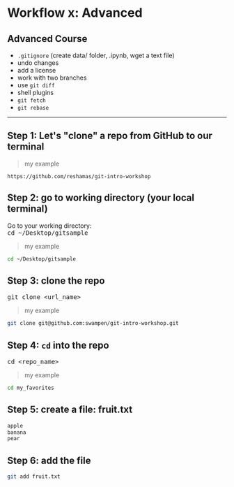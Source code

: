 # Workflow x:  Advanced

## Advanced Course
- `.gitignore` (create data/ folder, .ipynb, wget a text file)
- undo changes
- add a license
- work with two branches
- use `git diff`
- shell plugins
- `git fetch`
- `git rebase`





---

## Step 1: Let's "clone" a repo from GitHub to our terminal

>my example  
```text
https://github.com/reshamas/git-intro-workshop
```

## Step 2:  go to working directory (your local terminal)
Go to your working directory:  
<kbd> cd ~/Desktop/gitsample </kbd>

>my example
```bash
cd ~/Desktop/gitsample
```


## Step 3:  clone the repo  
<kbd> git clone <url_name> </kbd> 
>my example
```bash
git clone git@github.com:swampen/git-intro-workshop.git
```

## Step 4:  `cd` into the repo
<kbd> cd <repo_name> </kbd>
>my example
```bash
cd my_favorites
```

## Step 5:  create a file: fruit.txt
```txt
apple
banana
pear
```

## Step 6:  add the file
```bash
git add fruit.txt
```
